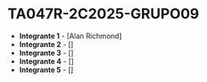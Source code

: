 # TA047R-2C2025-GRUPO09

* **Integrante 1** - [Alan Richmond]
* **Integrante 2** - []
* **Integrante 3** - []
* **Integrante 4** - []
* **Integrante 5** - []
